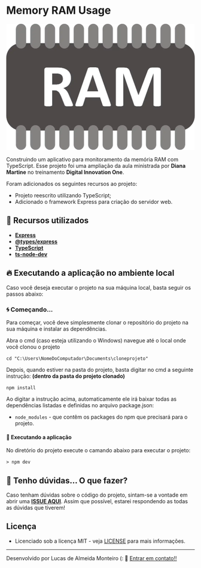 # Memory RAM Usage

![Preview](https://github.com/lucasdealmeidadev/node_hardware/blob/master/banner.png?raw=true)

Construindo um aplicativo para monitoramento da memória RAM com TypeScript. Esse projeto foi uma ampliação da aula ministrada por **Diana Martine** no treinamento **Digital Innovation One**.

Foram adicionados os seguintes recursos ao projeto:

- Projeto reescrito utilizando TypeScript;
- Adicionado o framework Express para criação do servidor web.

## 🚀 Recursos utilizados

* **[Express](https://expressjs.com/pt-br/)**
* **[@types/express](https://www.npmjs.com/package/@types/express)**
* **[TypeScript](https://www.typescriptlang.org/)**
* **[ts-node-dev](https://www.npmjs.com/package/ts-node-dev)**

## 🔥 Executando a aplicação no ambiente local

Caso você deseja executar o projeto na sua máquina local, basta seguir os passos abaixo:

### 🌀 Começando... 

Para começar, você deve simplesmente clonar o repositório do projeto na sua máquina e instalar as dependências.

Abra o cmd (caso esteja utilizando o Windows) navegue até o local onde você clonou o projeto

```
cd "C:\Users\NomeDoComputador\Documents\cloneprojeto"
```

Depois, quando estiver na pasta do projeto, basta digitar no cmd a seguinte instrução: **(dentro da pasta do projeto clonado)**

```
npm install
```

Ao digitar a instrução acima, automaticamente ele irá baixar todas as dependências listadas e definidas no arquivo package.json:

* `node_modules` - que contêm os packages do npm que precisará para o projeto.

#### 💨 Executando a aplicação 

No diretório do projeto execute o camando abaixo para executar o projeto:

```
> npm dev
```

## 🚩 Tenho dúvidas... O que fazer? 

Caso tenham dúvidas sobre o código do projeto, sintam-se a vontade em abrir uma **[ISSUE AQUI](https://github.com/lucasdealmeidadev/node_hardware/issues)**. Assim que possível, estarei respondendo as todas as dúvidas que tiverem!

## Licença

* Licenciado sob a licença MIT - veja [LICENSE](https://github.com/lucasdealmeidadev/node_hardware/blob/main/LICENCE) para mais informações.

----------

Desenvolvido por Lucas de Almeida Monteiro (:  👋  [ Entrar em contato!!](https://www.linkedin.com/in/lucas-de-almeida-monteiro)
